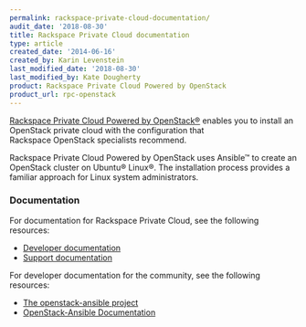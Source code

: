 ```yaml
---
permalink: rackspace-private-cloud-documentation/
audit_date: '2018-08-30'
title: Rackspace Private Cloud documentation
type: article
created_date: '2014-06-16'
created_by: Karin Levenstein
last_modified_date: '2018-08-30'
last_modified_by: Kate Dougherty
product: Rackspace Private Cloud Powered by OpenStack
product_url: rpc-openstack
---
```


[Rackspace Private Cloud Powered by
OpenStack&reg;](http://www.rackspace.com/cloud/private/openstack)
enables you to install an OpenStack private cloud with the configuration that  
Rackspace OpenStack specialists recommend.

Rackspace Private Cloud Powered by OpenStack uses Ansible&trade; to create an
OpenStack cluster on Ubuntu&reg; Linux&reg;. The installation process provides
a familiar approach for Linux system administrators.

### Documentation

For documentation for Rackspace Private Cloud, see the following resources:

- [Developer
  documentation](https://developer.rackspace.com/docs/#docs-private-cloud)
- [Support documentation](/how-to/rpc-openstack)

For developer documentation for the community, see the following resources:

- [The openstack-ansible project](https://launchpad.net/openstack-ansible)
- [OpenStack-Ansible
  Documentation](http://docs.openstack.org/developer/openstack-ansible/developer-docs/index.html)
